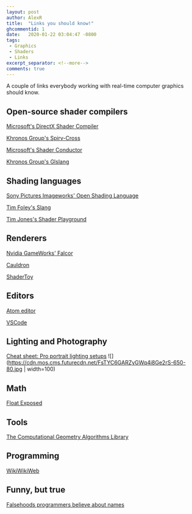 ```yaml
---
layout: post
author: AlexR
title:  "Links you should know!"
ghcommentid: 1
date:   2020-01-22 03:04:47 -0800
tags:
 - Graphics
 - Shaders
 - Links
excerpt_separator: <!--more-->
comments: true
---
```


A couple of links everybody working with real-time computer graphics should know.
<!--more-->

## Open-source shader compilers

[Microsoft's DirectX Shader Compiler](https://github.com/Microsoft/DirectXShaderCompiler)

[Khronos Group's Spirv-Cross](https://github.com/KhronosGroup/SPIRV-Cross)

[Microsoft's Shader Conductor](https://github.com/Microsoft/ShaderConductor)

[Khronos Group's Glslang](https://github.com/KhronosGroup/glslang)

## Shading languages

[Sony Pictures Imageworks' Open Shading Language](https://github.com/imageworks/OpenShadingLanguage)

[Tim Foley's Slang](https://github.com/shader-slang/slang)

[Tim Jones's Shader Playground](http://shader-playground.timjones.io/)

## Renderers

[Nvidia GameWorks' Falcor](https://github.com/nvidiagameworks/falcor)

[Cauldron](https://github.com/GPUOpen-LibrariesAndSDKs/Cauldron)

[ShaderToy](https://www.shadertoy.com/)

## Editors

[Atom editor](https://atom.io/)

[VSCode](https://github.com/Microsoft/vscode)

## Lighting and Photography

[Cheat sheet: Pro portrait lighting setups](https://www.digitalcameraworld.com/tutorials/cheat-sheet-pro-portrait-lighting-setups)
![](https://cdn.mos.cms.futurecdn.net/FsTYC6GARZyGWq4i8Ge2rS-650-80.jpg | width=100)


## Math

[Float Exposed](https://float.exposed/)

## Tools

[The Computational Geometry Algorithms Library](https://www.cgal.org/)

## Programming

[WikiWikiWeb](https://wiki.c2.com/)

## Funny, but true

[Falsehoods programmers believe about names](https://www.kalzumeus.com/2010/06/17/falsehoods-programmers-believe-about-names/)

